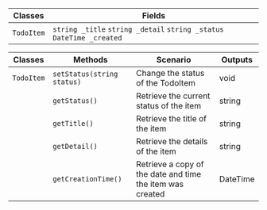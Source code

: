 | Classes | Fields | 
|-|-|
| `TodoItem` | `string _title` `string _detail` `string _status` `DateTime _created` |


| Classes | Methods | Scenario | Outputs | 
|-|-|-|-|
| `TodoItem` | `setStatus(string status)` | Change the status of the TodoItem | void |
| | `getStatus()`| Retrieve the current status of the item | string|
|| `getTitle()`| Retrieve the title of the item | string |
|| `getDetail()` | Retrieve the details of the item | string |
|| `getCreationTime()` | Retrieve a copy of the date and time the item was created | DateTime |